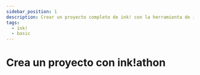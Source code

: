 ```yaml
---
sidebar_position: 1
description: Crear un proyecto completo de ink! con la herramienta de ink!athon
tags:
  - ink!
  - basic
---
```


# Crea un proyecto con ink!athon
